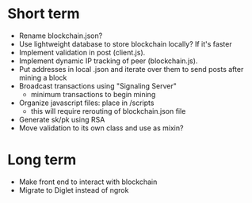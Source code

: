 # Short term
- Rename blockchain.json?
- Use lightweight database to store blockchain locally? If it's faster
- Implement validation in post (client.js).
- Implement dynamic IP tracking of peer (blockchain.js).
- Put addresses in local .json and iterate over them to send posts after mining a block
- Broadcast transactions using "Signaling Server"
  - minimum transactions to begin mining
- Organize javascript files: place in /scripts
  - this will require rerouting of blockchain.json file
- Generate sk/pk using RSA
- Move validation to its own class and use as mixin?


# Long term
- Make front end to interact with blockchain
- Migrate to Diglet instead of ngrok
